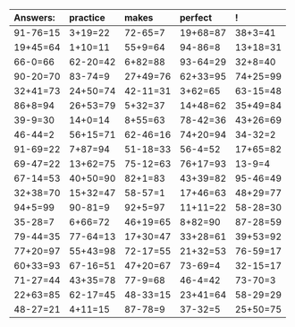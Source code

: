 | Answers: | practice | makes | perfect | ! |
| :--- | :--- | :--- | :--- | :--- |
| 91-76=15 | 3+19=22 | 72-65=7 | 19+68=87 | 38+3=41 | 
| 19+45=64 | 1+10=11 | 55+9=64 | 94-86=8 | 13+18=31 | 
| 66-0=66 | 62-20=42 | 6+82=88 | 93-64=29 | 32+8=40 | 
| 90-20=70 | 83-74=9 | 27+49=76 | 62+33=95 | 74+25=99 | 
| 32+41=73 | 24+50=74 | 42-11=31 | 3+62=65 | 63-15=48 | 
| 86+8=94 | 26+53=79 | 5+32=37 | 14+48=62 | 35+49=84 | 
| 39-9=30 | 14+0=14 | 8+55=63 | 78-42=36 | 43+26=69 | 
| 46-44=2 | 56+15=71 | 62-46=16 | 74+20=94 | 34-32=2 | 
| 91-69=22 | 7+87=94 | 51-18=33 | 56-4=52 | 17+65=82 | 
| 69-47=22 | 13+62=75 | 75-12=63 | 76+17=93 | 13-9=4 | 
| 67-14=53 | 40+50=90 | 82+1=83 | 43+39=82 | 95-46=49 | 
| 32+38=70 | 15+32=47 | 58-57=1 | 17+46=63 | 48+29=77 | 
| 94+5=99 | 90-81=9 | 92+5=97 | 11+11=22 | 58-28=30 | 
| 35-28=7 | 6+66=72 | 46+19=65 | 8+82=90 | 87-28=59 | 
| 79-44=35 | 77-64=13 | 17+30=47 | 33+28=61 | 39+53=92 | 
| 77+20=97 | 55+43=98 | 72-17=55 | 21+32=53 | 76-59=17 | 
| 60+33=93 | 67-16=51 | 47+20=67 | 73-69=4 | 32-15=17 | 
| 71-27=44 | 43+35=78 | 77-9=68 | 46-4=42 | 73-70=3 | 
| 22+63=85 | 62-17=45 | 48-33=15 | 23+41=64 | 58-29=29 | 
| 48-27=21 | 4+11=15 | 87-78=9 | 37-32=5 | 25+50=75 | 

